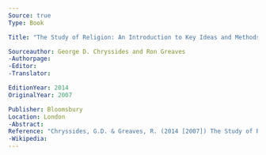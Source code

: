 ```yaml
---
Source: true
Type: Book

Title: "The Study of Religion: An Introduction to Key Ideas and Methods"

Sourceauthor: George D. Chryssides and Ron Greaves
-Authorpage:
-Editor:
-Translator:

EditionYear: 2014
OriginalYear: 2007

Publisher: Bloomsbury
Location: London
-Abstract:
Reference: "Chryssides, G.D. & Greaves, R. (2014 [2007]) The Study of Religion: An Introduction to Key Ideas and Methods, London, Bloomsbury."
-Wikipedia:
---
```

